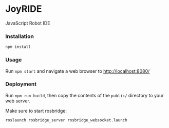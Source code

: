 # JoyRIDE

JavaScript Robot IDE

### Installation

    npm install

### Usage

Run `npm start` and navigate a web browser to [http://localhost:8080/](http://localhost:8080/)

### Deployment

Run `npm run build`, then copy the contents of the `public/` directory to your web server.

Make sure to start rosbridge:

    roslaunch rosbridge_server rosbridge_websocket.launch
